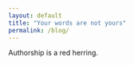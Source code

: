 ```yaml
---
layout: default
title: "Your words are not yours"
permalink: /blog/
---
```


Authorship is a red herring.

